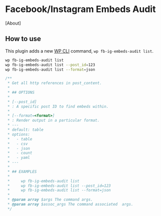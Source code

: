 # Facebook/Instagram Embeds Audit
[About]

## How to use
This plugin adds a new [WP CLI](https://wp-cli.org/) command, `wp fb-ig-embeds-audit list`.

```bash
wp fb-ig-embeds-audit list
wp fb-ig-embeds-audit list --post_id=123
wp fb-ig-embeds-audit list --format=json
```

```php
/**
 * Get all http references in post_content.
 *
 * ## OPTIONS
 *
 * [--post_id]
 * : A specific post ID to find embeds within.
 *
 * [--format=<format>]
 * : Render output in a particular format.
 * ---
 * default: table
 * options:
 *   - table
 *   - csv
 *   - json
 *   - count
 *   - yaml
 * ---
 *
 * ## EXAMPLES
 *
 *     wp fb-ig-embeds-audit list
 *     wp fb-ig-embeds-audit list --post_id=123
 *     wp fb-ig-embeds-audit list --format=json
 *
 * @param array $args The command args.
 * @param array $assoc_args The command associated  args.
 */
 ```
